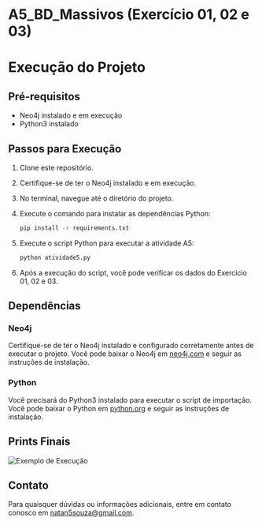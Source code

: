 # A5_BD_Massivos (Exercício 01, 02 e 03)

# Execução do Projeto

## Pré-requisitos
- Neo4j instalado e em execução
- Python3 instalado

## Passos para Execução
1. Clone este repositório.
2. Certifique-se de ter o Neo4j instalado e em execução.
3. No terminal, navegue até o diretório do projeto.
4. Execute o comando para instalar as dependências Python:

    ```bash
    pip install -r requirements.txt
    ```

5. Execute o script Python para executar a atividade A5:

    ```bash
    python atividade5.py
    ```

6. Após a execução do script, você pode verificar os dados do Exercicio 01, 02 e 03.

## Dependências

### Neo4j
Certifique-se de ter o Neo4j instalado e configurado corretamente antes de executar o projeto. Você pode baixar o Neo4j em [neo4j.com](https://neo4j.com/download/) e seguir as instruções de instalação.

### Python
Você precisará do Python3 instalado para executar o script de importação. Você pode baixar o Python em [python.org](https://www.python.org/downloads/) e seguir as instruções de instalação.

## Prints Finais

![Exemplo de Execução](caminho/screenshot.png)

## Contato

Para quaisquer dúvidas ou informações adicionais, entre em contato conosco em [natan5souza@gmail.com](mailto:natan5souza@gmail.com).

